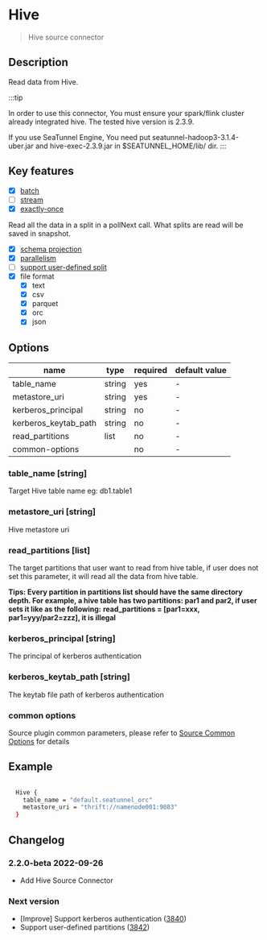 # Hive

> Hive source connector

## Description

Read data from Hive.

:::tip

In order to use this connector, You must ensure your spark/flink cluster already integrated hive. The tested hive version is 2.3.9.

If you use SeaTunnel Engine, You need put seatunnel-hadoop3-3.1.4-uber.jar and hive-exec-2.3.9.jar in $SEATUNNEL_HOME/lib/ dir.
:::

## Key features

- [x] [batch](../../concept/connector-v2-features.md)
- [ ] [stream](../../concept/connector-v2-features.md)
- [x] [exactly-once](../../concept/connector-v2-features.md)

Read all the data in a split in a pollNext call. What splits are read will be saved in snapshot.

- [x] [schema projection](../../concept/connector-v2-features.md)
- [x] [parallelism](../../concept/connector-v2-features.md)
- [ ] [support user-defined split](../../concept/connector-v2-features.md)
- [x] file format
  - [x] text
  - [x] csv
  - [x] parquet
  - [x] orc
  - [x] json

## Options

|         name         |  type  | required | default value |
|----------------------|--------|----------|---------------|
| table_name           | string | yes      | -             |
| metastore_uri        | string | yes      | -             |
| kerberos_principal   | string | no       | -             |
| kerberos_keytab_path | string | no       | -             |
| read_partitions      | list   | no       | -             |
| common-options       |        | no       | -             |

### table_name [string]

Target Hive table name eg: db1.table1

### metastore_uri [string]

Hive metastore uri

### read_partitions [list]

The target partitions that user want to read from hive table, if user does not set this parameter, it will read all the data from hive table.

**Tips: Every partition in partitions list should have the same directory depth. For example, a hive table has two partitions: par1 and par2, if user sets it like as the following:**
**read_partitions = [par1=xxx, par1=yyy/par2=zzz], it is illegal**

### kerberos_principal [string]

The principal of kerberos authentication

### kerberos_keytab_path [string]

The keytab file path of kerberos authentication

### common options

Source plugin common parameters, please refer to [Source Common Options](common-options.md) for details

## Example

```bash

  Hive {
    table_name = "default.seatunnel_orc"
    metastore_uri = "thrift://namenode001:9083"
  }

```

## Changelog

### 2.2.0-beta 2022-09-26

- Add Hive Source Connector

### Next version

- [Improve] Support kerberos authentication ([3840](https://github.com/apache/incubator-seatunnel/pull/3840))
- Support user-defined partitions ([3842](https://github.com/apache/incubator-seatunnel/pull/3842))

